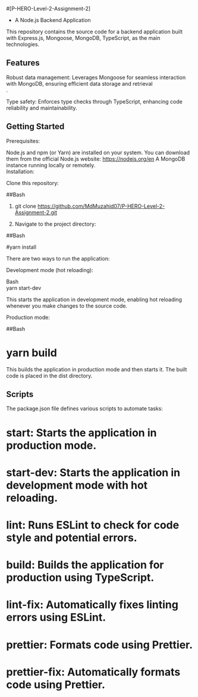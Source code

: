 #[P-HERO-Level-2-Assignment-2]
- A Node.js Backend Application<br>

This repository contains the source code for a backend application built with Express.js, Mongoose, MongoDB, TypeScript, as the main technologies.<br>

## Features<br>

Robust data management: Leverages Mongoose for seamless interaction with MongoDB, ensuring efficient data storage and retrieval<br>.

Type safety: Enforces type checks through TypeScript, enhancing code reliability and maintainability.<br>


## Getting Started<br>

Prerequisites:<br>

Node.js and npm (or Yarn) are installed on your system. You can download them from the official Node.js website: https://nodejs.org/en
A MongoDB instance running locally or remotely.<br>
Installation:<br>

Clone this repository:<br>

##Bash<br>

1. git clone https://github.com/MdMuzahid07/P-HERO-Level-2-Assignment-2.git<br>

2. Navigate to the project directory:<br>

##Bash<br>

#yarn install<br>


There are two ways to run the application:<br>

Development mode (hot reloading):<br>

Bash<br>
yarn start-dev<br>


This starts the application in development mode, enabling hot reloading whenever you make changes to the source code.<br>

Production mode:<br>

##Bash<br>

# yarn build<br>


This builds the application in production mode and then starts it. The built code is placed in the dist directory.<br>

## Scripts<br>

The package.json file defines various scripts to automate tasks:<br>

# start: Starts the application in production mode. <br>
# start-dev: Starts the application in development mode with hot reloading. <br>
# lint: Runs ESLint to check for code style and potential errors. <br>
# build: Builds the application for production using TypeScript. <br>
# lint-fix: Automatically fixes linting errors using ESLint. <br>
# prettier: Formats code using Prettier. <br>
# prettier-fix: Automatically formats code using Prettier. <br>

